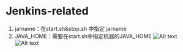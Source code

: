 # Jenkins-related
 1. jarname：在start.sh&stop.sh 中指定 jarname
 2. JAVA_HOME：需要在start.sh中指定机器的JAVA_HOME
![Alt text](http://thyrsi.com/t6/639/1545559478x2890171671.png)
![Alt text](http://thyrsi.com/t6/639/1545559653x2890171671.png)
